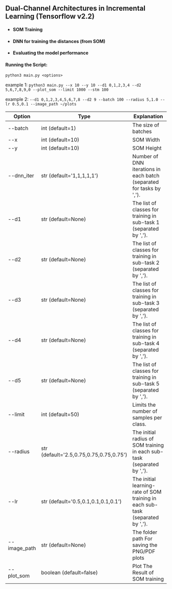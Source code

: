 ## Dual-Channel Architectures in Incremental Learning (Tensorflow v2.2)
 - #### SOM Training
 - #### DNN for training the distances (from SOM)
 - #### Evaluating the model performance 
 
#### Running the Script:
`python3 main.py <options>`

example 1: `python3 main.py --x 10 --y 10 --d1 0,1,2,3,4 --d2 5,6,7,8,9,0 --plot_som --limit 1000 --stm 100`

example 2: `--d1 0,1,2,3,4,5,6,7,8 --d2 9 --batch 100 --radius 5,1.0 --lr 0.5,0.1 --image_path ~/plots`

<table>
<thead>
<tr>
  <th>Option</th>
  <th>Type</th>
  <th>Explanation</th>
</tr>
<thead>
<tbody>
<tr>
  <td>--batch</td>
  <td>int (default=1)</td>
  <td>The size of batches</td>
</tr>
 
<tr>
  <td>--x</td>
  <td>int (default=10)</td>
  <td>SOM Width</td>
</tr>

<tr>
  <td>--y</td>
  <td>int (default=10)</td>
  <td>SOM Height</td>
</tr>

<tr>
  <td>--dnn_iter</td>
  <td>str (default='1,1,1,1,1')</td>
 <td>Number of DNN iterations in each batch (separated for tasks by ',').</td>
</tr>

<tr>
  <td>--d1</td>
  <td>str (default=None)</td>
  <td>The list of classes for training in sub-task 1 (separated by ',').</td>
</tr>

<tr>
  <td>--d2</td>
  <td>str (default=None)</td>
  <td>The list of classes for training in sub-task 2 (separated by ',').</td>
</tr>

<tr>
  <td>--d3</td>
  <td>str (default=None)</td>
  <td>The list of classes for training in sub-task 3 (separated by ',').</td>
</tr>

<tr>
  <td>--d4</td>
  <td>str (default=None)</td>
  <td>The list of classes for training in sub-task 4 (separated by ',').</td>
</tr>

<tr>
  <td>--d5</td>
  <td>str (default=None)</td>
  <td>The list of classes for training in sub-task 5 (separated by ',').</td>
</tr>

<tr>
  <td>--limit</td>
  <td>int (default=50)</td>
  <td>Limits the number of samples per class.</td>
</tr>

<tr>
  <td>--radius</td>
  <td>str (default='2.5,0.75,0.75,0.75,0.75')</td>
  <td>The initial radius of SOM training in each sub-task (separated by ',').</td>
</tr>

<tr>
  <td>--lr</td>
  <td>str (default='0.5,0.1,0.1,0.1,0.1')</td>
  <td>The initial learning-rate of SOM training in each sub-task (separated by ',').</td>
</tr>

<tr>
  <td>--image_path</td>
  <td>str (default=None)</td>
  <td>The folder path For saving the PNG/PDF plots</td>
</tr>


<tr>
  <td>--plot_som</td>
  <td>boolean (default=false)</td>
  <td>Plot The Result of SOM training</td>
</tr>
</tbody>
</table>     

